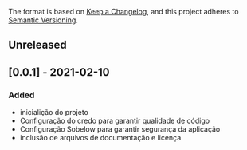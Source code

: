 The format is based on [Keep a Changelog](https://keepachangelog.com/en/1.0.0/),
and this project adheres to [Semantic Versioning](https://semver.org/spec/v2.0.0.html).

## Unreleased


## [0.0.1] - 2021-02-10
### Added
- inicialição do projeto
- Configuração do credo para garantir qualidade de código
- Configuração Sobelow para garantir segurança da aplicação
- inclusão de arquivos de documentação e licença
